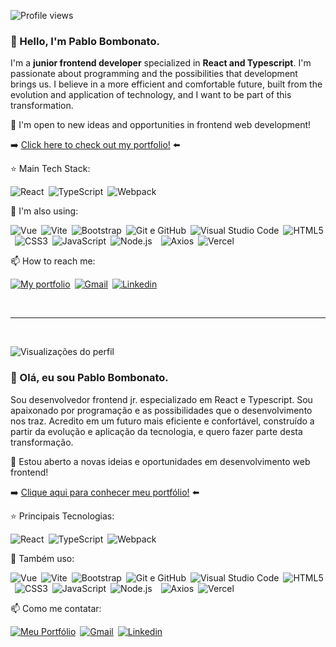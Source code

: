 ![Profile views](https://komarev.com/ghpvc/?username=pbombonato&color=002B36&style=flat-square)

### 👋 Hello, I'm Pablo Bombonato.

I'm a <b>junior frontend developer</b> specialized in <b>React and Typescript</b>. I'm passionate about programming and the possibilities that development brings us. I believe in a more efficient and comfortable future, built from the evolution and application of technology, and I want to be part of this transformation.

🔭 I'm open to new ideas and opportunities in frontend web development!

➡️ [Click here to check out my portfolio!](https://www.pbombonato.com) ⬅️

⭐ Main Tech Stack:

![React](https://img.shields.io/badge/-React-000000?style=flat-square&logo=React)&ensp;![TypeScript](https://img.shields.io/badge/-TypeScript-fff?style=flat-square&logo=typescript)&ensp;![Webpack](https://img.shields.io/badge/-Webpack-1C78C0?style=flat-square&logo=Webpack)

🚀 I'm also using: 

![Vue](https://img.shields.io/badge/-Vue-000?style=flat-square&logo=vue.js)&ensp;![Vite](https://img.shields.io/badge/-Vite-fff?style=flat-square&logo=vite)&ensp;![Bootstrap](https://img.shields.io/badge/-Bootstrap-333?style=flat-square&logo=bootstrap)&ensp;![Git e GitHub](https://img.shields.io/badge/-Git%20&%20Github-6C3472?style=flat-square&logo=github)&ensp;![Visual Studio Code](https://img.shields.io/badge/-VSCode-2C2C32?style=flat-square&logo=visual-studio-code&logoColor=0078D7)&ensp;![HTML5](https://img.shields.io/badge/-HTML5-FFF?style=flat-square&logo=HTML5)&ensp;![CSS3](https://img.shields.io/badge/-CSS3%20&%20CSS%20Modules-0170ba?style=flat-square&logo=CSS3)&ensp;![JavaScript](https://img.shields.io/badge/-JavaScript-000000?style=flat-square&logo=JavaScript)&ensp;![Node.js](https://img.shields.io/badge/-Node.js-303030?style=flat-square&logo=Node.js)&ensp;&ensp;![Axios](https://img.shields.io/badge/-Axios-671ddf?style=flat-square&logo=axios)&ensp;![Vercel](https://img.shields.io/badge/-Vercel-000?style=flat-square&logo=vercel)&ensp;

📫 How to reach me:

[![My portfolio](https://img.shields.io/badge/-Meu%20Portf%C3%B3lio-6e07f3?style=flat-square)](htttps://www.pbombonato.com)&ensp;[![Gmail](https://img.shields.io/badge/-Gmail-C71610?style=flat-square&logo=Gmail&logoColor=FFFFFF)](mailto:pablo.h.bombonato@gmail.com)&ensp;[![Linkedin](https://img.shields.io/badge/-LinkedIn-0170ba?style=flat-square&logo=linkedin)](https://www.linkedin.com/in/pablobombonato/)

<br /><hr /><br />

![Visualizações do perfil](https://komarev.com/ghpvc/?username=pbombonato&color=002B36&style=flat-square)

### 👋 Olá, eu sou Pablo Bombonato. 

Sou desenvolvedor frontend jr. especializado em React e Typescript. Sou apaixonado por programação e as possibilidades que o desenvolvimento nos traz. Acredito em um futuro mais eficiente e confortável, construído a partir da evolução e aplicação da tecnologia, e quero fazer parte desta transformação. 

🔭 Estou aberto a novas ideias e oportunidades em desenvolvimento web frontend!

➡️ [Clique aqui para conhecer meu portfólio!](https://www.pbombonato.com) ⬅️

⭐ Principais Tecnologias:

![React](https://img.shields.io/badge/-React-000000?style=flat-square&logo=React)&ensp;![TypeScript](https://img.shields.io/badge/-TypeScript-fff?style=flat-square&logo=typescript)&ensp;![Webpack](https://img.shields.io/badge/-Webpack-1C78C0?style=flat-square&logo=Webpack)

🚀 Também uso: 

![Vue](https://img.shields.io/badge/-Vue-000?style=flat-square&logo=vue.js)&ensp;![Vite](https://img.shields.io/badge/-Vite-fff?style=flat-square&logo=vite)&ensp;![Bootstrap](https://img.shields.io/badge/-Bootstrap-333?style=flat-square&logo=bootstrap)&ensp;![Git e GitHub](https://img.shields.io/badge/-Git%20&%20Github-6C3472?style=flat-square&logo=github)&ensp;![Visual Studio Code](https://img.shields.io/badge/-VSCode-2C2C32?style=flat-square&logo=visual-studio-code&logoColor=0078D7)&ensp;![HTML5](https://img.shields.io/badge/-HTML5-FFF?style=flat-square&logo=HTML5)&ensp;![CSS3](https://img.shields.io/badge/-CSS3%20&%20CSS%20Modules-0170ba?style=flat-square&logo=CSS3)&ensp;![JavaScript](https://img.shields.io/badge/-JavaScript-000000?style=flat-square&logo=JavaScript)&ensp;![Node.js](https://img.shields.io/badge/-Node.js-303030?style=flat-square&logo=Node.js)&ensp;&ensp;![Axios](https://img.shields.io/badge/-Axios-671ddf?style=flat-square&logo=axios)&ensp;![Vercel](https://img.shields.io/badge/-Vercel-000?style=flat-square&logo=vercel)&ensp;

📫 Como me contatar:

[![Meu Portfólio](https://img.shields.io/badge/-Meu%20Portf%C3%B3lio-6e07f3?style=flat-square)](htttps://www.pbombonato.com)&ensp;[![Gmail](https://img.shields.io/badge/-Gmail-C71610?style=flat-square&logo=Gmail&logoColor=FFFFFF)](mailto:pablo.h.bombonato@gmail.com)&ensp;[![Linkedin](https://img.shields.io/badge/-LinkedIn-0170ba?style=flat-square&logo=linkedin)](https://www.linkedin.com/in/pablobombonato/)
